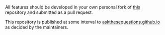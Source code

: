 All features should be developed in your own personal fork of [this](https://github.com/bvulaj/ask-these-questions) repository and submitted as a pull request.

This repository is published at some interval to [askthesequestions.github.io](https://github.com/askthesequestions/askthesequestions.github.io) as decided by the maintainers.
